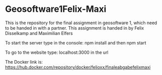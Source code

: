# Geosoftware1Felix-Maxi
This is the repository for the final assignment in geosoftware 1, which need to be handed in with a partner.
This assignment is handed in by Felix Disselkamp and Maximilian Elfers

To start the server type in the console: npm install and then npm start

To go to the website type: localhost:3000 in the url

The Docker link is: https://hub.docker.com/repository/docker/felioxx/finaleabgabefelixmaxi
